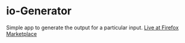 # io-Generator
Simple app to generate the output for a particular input.
[Live at Firefox Marketplace](https://marketplace.firefox.com/app/io-generator)
